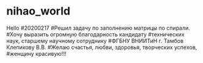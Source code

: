 # nihao_world
Hello
#20200217
#Решил задачу по заполнению матрицы по спирали.
#Хочу выразить огромную благодарность кандидату
#технических наук, старшему научному сотруднику
#ФГБНУ ВНИИТиН г. Тамбов Клепикову В.В.
#Желаю счастья, любви, здоровья, творческих успехов,
#женщину красивую!!!

